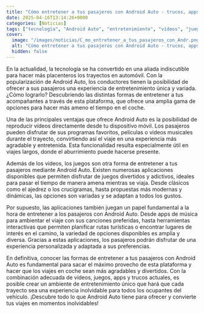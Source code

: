```yaml
---
title: "Cómo entretener a tus pasajeros con Android Auto - trucos, apps y consejos actualizados"
date: 2025-04-16T13:14:26+0000
categories: [Noticias]
tags: ["tecnología", "Android Auto", "entretenimiento", "vídeos", "juegos", "aplicaciones", "experiencias personalizadas"]
cover:
  image: "/images/noticias/C_mo_entretener_a_tus_pasajeros_con_Andr.png"
  alt: "Cómo entretener a tus pasajeros con Android Auto - trucos, apps y consejos actualizados"
  hidden: false
---
```


En la actualidad, la tecnología se ha convertido en una aliada indiscutible para hacer más placenteros los trayectos en automóvil. Con la popularización de Android Auto, los conductores tienen la posibilidad de ofrecer a sus pasajeros una experiencia de entretenimiento única y variada. ¿Cómo lograrlo? Descubriendo las distintas formas de entretener a tus acompañantes a través de esta plataforma, que ofrece una amplia gama de opciones para hacer más ameno el tiempo en el coche.

Una de las principales ventajas que ofrece Android Auto es la posibilidad de reproducir vídeos directamente desde tu dispositivo móvil. Los pasajeros pueden disfrutar de sus programas favoritos, películas o videos musicales durante el trayecto, convirtiendo así el viaje en una experiencia más agradable y entretenida. Esta funcionalidad resulta especialmente útil en viajes largos, donde el aburrimiento puede hacerse presente.

Además de los vídeos, los juegos son otra forma de entretener a tus pasajeros mediante Android Auto. Existen numerosas aplicaciones disponibles que permiten disfrutar de juegos divertidos y adictivos, ideales para pasar el tiempo de manera amena mientras se viaja. Desde clásicos como el ajedrez o los crucigramas, hasta propuestas más modernas y dinámicas, las opciones son variadas y se adaptan a todos los gustos.

Por supuesto, las aplicaciones también juegan un papel fundamental a la hora de entretener a los pasajeros con Android Auto. Desde apps de música para ambientar el viaje con sus canciones preferidas, hasta herramientas interactivas que permiten planificar rutas turísticas o encontrar lugares de interés en el camino, la variedad de opciones disponibles es amplia y diversa. Gracias a estas aplicaciones, los pasajeros podrán disfrutar de una experiencia personalizada y adaptada a sus preferencias.

En definitiva, conocer las formas de entretener a tus pasajeros con Android Auto es fundamental para sacar el máximo provecho de esta plataforma y hacer que los viajes en coche sean más agradables y divertidos. Con la combinación adecuada de vídeos, juegos, apps y trucos actuales, es posible crear un ambiente de entretenimiento único que hará que cada trayecto sea una experiencia inolvidable para todos los ocupantes del vehículo. ¡Descubre todo lo que Android Auto tiene para ofrecer y convierte tus viajes en momentos inolvidables!

